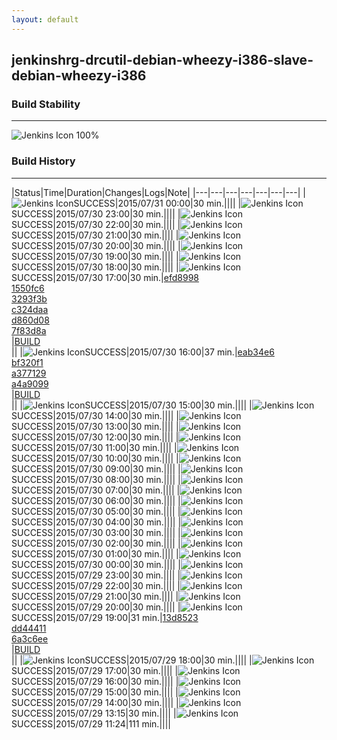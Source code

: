 ```yaml
---
layout: default
---
```

## jenkinshrg-drcutil-debian-wheezy-i386-slave-debian-wheezy-i386
### Build Stability
___
![Jenkins Icon](http://jenkinshrg.github.io/images/48x48/health-80plus.png)
100%
  
### Build History
___
|Status|Time|Duration|Changes|Logs|Note|
|---|---|---|---|---|---|---|
|![Jenkins Icon](http://jenkinshrg.github.io/images/24x24/blue.png)SUCCESS|2015/07/31 00:00|30 min.||||
|![Jenkins Icon](http://jenkinshrg.github.io/images/24x24/blue.png)SUCCESS|2015/07/30 23:00|30 min.||||
|![Jenkins Icon](http://jenkinshrg.github.io/images/24x24/blue.png)SUCCESS|2015/07/30 22:00|30 min.||||
|![Jenkins Icon](http://jenkinshrg.github.io/images/24x24/blue.png)SUCCESS|2015/07/30 21:00|30 min.||||
|![Jenkins Icon](http://jenkinshrg.github.io/images/24x24/blue.png)SUCCESS|2015/07/30 20:00|30 min.||||
|![Jenkins Icon](http://jenkinshrg.github.io/images/24x24/blue.png)SUCCESS|2015/07/30 19:00|30 min.||||
|![Jenkins Icon](http://jenkinshrg.github.io/images/24x24/blue.png)SUCCESS|2015/07/30 18:00|30 min.||||
|![Jenkins Icon](http://jenkinshrg.github.io/images/24x24/blue.png)SUCCESS|2015/07/30 17:00|30 min.|[efd8998](https://github.com/fkanehiro/hrpsys-base/commit/efd89988efa33bbe9ff35e9d2af028ce44803e0e)<br>[1550fc6](https://github.com/fkanehiro/hrpsys-base/commit/1550fc63cf175455e2be89b69b9e138e87ff9389)<br>[3293f3b](https://github.com/fkanehiro/hrpsys-base/commit/3293f3bfd82bf170ce3aef133e76cb02b6d5f26c)<br>[c324daa](https://github.com/fkanehiro/hrpsys-base/commit/c324daa0bd2a5d43ba28f7e883d3bf64964c2777)<br>[d860d08](https://github.com/fkanehiro/hrpsys-base/commit/d860d084cd4ce1a5703041a1f7c15ca0a4f03560)<br>[7f83d8a](https://github.com/jrl-umi3218/hrpsys-humanoid/commit/7f83d8ae433ded15d6d5d12b130a92a833b0d1f1)<br>|[BUILD](https://drive.google.com/file/d/0B54sHwaxmuM4S1JvamVQdXNIV2M/view?usp=drivesdk)<br>||
|![Jenkins Icon](http://jenkinshrg.github.io/images/24x24/blue.png)SUCCESS|2015/07/30 16:00|37 min.|[eab34e6](https://github.com/jrl-umi3218/hmc2/commit/eab34e65635a25c1500d91c191dd4be3520d394c)<br>[bf320f1](https://github.com/jrl-umi3218/hrpsys-humanoid/commit/bf320f123c981a9d716698faed5e874641482fec)<br>[a377129](https://github.com/jrl-umi3218/hrpsys-humanoid/commit/a377129d6dbccae37d7f9812fbd4ab2667e7fd31)<br>[a4a9099](https://github.com/jrl-umi3218/hrpsys-humanoid/commit/a4a9099f7aae123ba86d74c6911a58e5aedfcddb)<br>|[BUILD](https://drive.google.com/file/d/0B54sHwaxmuM4X3UyLWZ4Qm45b2s/view?usp=drivesdk)<br>||
|![Jenkins Icon](http://jenkinshrg.github.io/images/24x24/blue.png)SUCCESS|2015/07/30 15:00|30 min.||||
|![Jenkins Icon](http://jenkinshrg.github.io/images/24x24/blue.png)SUCCESS|2015/07/30 14:00|30 min.||||
|![Jenkins Icon](http://jenkinshrg.github.io/images/24x24/blue.png)SUCCESS|2015/07/30 13:00|30 min.||||
|![Jenkins Icon](http://jenkinshrg.github.io/images/24x24/blue.png)SUCCESS|2015/07/30 12:00|30 min.||||
|![Jenkins Icon](http://jenkinshrg.github.io/images/24x24/blue.png)SUCCESS|2015/07/30 11:00|30 min.||||
|![Jenkins Icon](http://jenkinshrg.github.io/images/24x24/blue.png)SUCCESS|2015/07/30 10:00|30 min.||||
|![Jenkins Icon](http://jenkinshrg.github.io/images/24x24/blue.png)SUCCESS|2015/07/30 09:00|30 min.||||
|![Jenkins Icon](http://jenkinshrg.github.io/images/24x24/blue.png)SUCCESS|2015/07/30 08:00|30 min.||||
|![Jenkins Icon](http://jenkinshrg.github.io/images/24x24/blue.png)SUCCESS|2015/07/30 07:00|30 min.||||
|![Jenkins Icon](http://jenkinshrg.github.io/images/24x24/blue.png)SUCCESS|2015/07/30 06:00|30 min.||||
|![Jenkins Icon](http://jenkinshrg.github.io/images/24x24/blue.png)SUCCESS|2015/07/30 05:00|30 min.||||
|![Jenkins Icon](http://jenkinshrg.github.io/images/24x24/blue.png)SUCCESS|2015/07/30 04:00|30 min.||||
|![Jenkins Icon](http://jenkinshrg.github.io/images/24x24/blue.png)SUCCESS|2015/07/30 03:00|30 min.||||
|![Jenkins Icon](http://jenkinshrg.github.io/images/24x24/blue.png)SUCCESS|2015/07/30 02:00|30 min.||||
|![Jenkins Icon](http://jenkinshrg.github.io/images/24x24/blue.png)SUCCESS|2015/07/30 01:00|30 min.||||
|![Jenkins Icon](http://jenkinshrg.github.io/images/24x24/blue.png)SUCCESS|2015/07/30 00:00|30 min.||||
|![Jenkins Icon](http://jenkinshrg.github.io/images/24x24/blue.png)SUCCESS|2015/07/29 23:00|30 min.||||
|![Jenkins Icon](http://jenkinshrg.github.io/images/24x24/blue.png)SUCCESS|2015/07/29 22:00|30 min.||||
|![Jenkins Icon](http://jenkinshrg.github.io/images/24x24/blue.png)SUCCESS|2015/07/29 21:00|30 min.||||
|![Jenkins Icon](http://jenkinshrg.github.io/images/24x24/blue.png)SUCCESS|2015/07/29 20:00|30 min.||||
|![Jenkins Icon](http://jenkinshrg.github.io/images/24x24/blue.png)SUCCESS|2015/07/29 19:00|31 min.|[13d8523](https://github.com/jrl-umi3218/hrpsys-humanoid/commit/13d8523ae7dacd0a9f6cbbc4ecbee85426777cf8)<br>[dd44411](https://github.com/jrl-umi3218/hrpsys-humanoid/commit/dd444116c9cd39150a186f57dc281b80ac91709a)<br>[6a3c6ee](https://github.com/jrl-umi3218/hrpsys-humanoid/commit/6a3c6eec09fd044502385d4141eb1689f9434c6b)<br>|[BUILD](https://drive.google.com/file/d/0B54sHwaxmuM4c0tZLURhZHI5Y1k/view?usp=drivesdk)<br>||
|![Jenkins Icon](http://jenkinshrg.github.io/images/24x24/blue.png)SUCCESS|2015/07/29 18:00|30 min.||||
|![Jenkins Icon](http://jenkinshrg.github.io/images/24x24/blue.png)SUCCESS|2015/07/29 17:00|30 min.||||
|![Jenkins Icon](http://jenkinshrg.github.io/images/24x24/blue.png)SUCCESS|2015/07/29 16:00|30 min.||||
|![Jenkins Icon](http://jenkinshrg.github.io/images/24x24/blue.png)SUCCESS|2015/07/29 15:00|30 min.||||
|![Jenkins Icon](http://jenkinshrg.github.io/images/24x24/blue.png)SUCCESS|2015/07/29 14:00|30 min.||||
|![Jenkins Icon](http://jenkinshrg.github.io/images/24x24/blue.png)SUCCESS|2015/07/29 13:15|30 min.||||
|![Jenkins Icon](http://jenkinshrg.github.io/images/24x24/blue.png)SUCCESS|2015/07/29 11:24|111 min.||||
